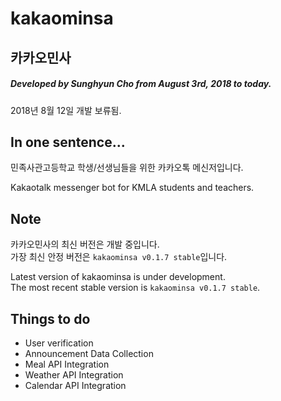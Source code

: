# kakaominsa
## 카카오민사
##### Developed by Sunghyun Cho from August 3rd, 2018 to today.
2018년 8월 12일 개발 보류됨.

## In one sentence...
민족사관고등학교 학생/선생님들을 위한 카카오톡 메신저입니다.

Kakaotalk messenger bot for KMLA students and teachers.

## Note

카카오민사의 최신 버전은 개발 중입니다.<br>가장 최신 안정 버전은 ```kakaominsa v0.1.7 stable```입니다.

Latest version of kakaominsa is under development.<br>The most recent stable version is ```kakaominsa v0.1.7 stable```.

## Things to do
* User verification
* Announcement Data Collection
* Meal API Integration
* Weather API Integration
* Calendar API Integration
